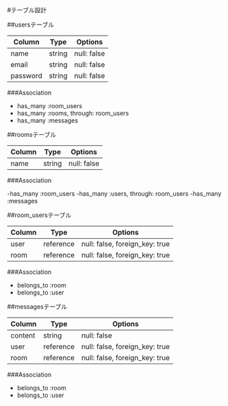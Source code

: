 #テーブル設計

##usersテーブル

|Column   |Type     |Options    |
|---------|---------|-----------|
|name     |string   |null: false|
|email    |string   |null: false|
|password |string   |null: false|

###Association
- has_many :room_users
- has_many :rooms, through: room_users
- has_many :messages

##roomsテーブル

|Column   |Type     |Options    |
|---------|---------|-----------|
|name     |string   |null: false|

###Association

-has_many :room_users
-has_many :users, through: room_users
-has_many :messages

##room_usersテーブル

|Column   |Type     |Options    |
|---------|---------|-----------|
|user     |reference|null: false, foreign_key: true|
|room     |reference|null: false, foreign_key: true|

###Association

- belongs_to :room
- belongs_to :user

##messagesテーブル

|Column   |Type     |Options    |
|---------|---------|-----------|
|content  |string   |null: false|
|user     |reference|null: false, foreign_key: true|
|room     |reference|null: false, foreign_key: true|

###Association

- belongs_to :room
- belongs_to :user